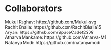 <h1>Collaborators</h1>
Mukul Raghav: https://github.com/Mukul-svg <br>
Rachit Bhalla: https://github.com/RachitBhalla15<br>
Aryan: https://github.com/SpaceCadet2308<br>
Atharva Mankame: https://github.com/Atharva-M1<br>
Natanya Modi: https://github.com/natanyamodi<br>
